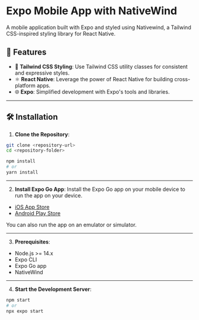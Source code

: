 # Expo Mobile App with NativeWind

A mobile application built with Expo and styled using Nativewind, a Tailwind CSS-inspired styling library for React Native.

## 🚀 Features

- 💨 **Tailwind CSS Styling**: Use Tailwind CSS utility classes for consistent and expressive styles.
- ⚛️ **React Native**: Leverage the power of React Native for building cross-platform apps.
- 🌐 **Expo**: Simplified development with Expo's tools and libraries.

---

## 🛠️ Installation

1. **Clone the Repository**:
```bash
git clone <repository-url>
cd <repository-folder>

npm install
# or
yarn install
```

---

2. **Install Expo Go App**:
Install the Expo Go app on your mobile device to run the app on your device.
- [iOS App Store](https://apps.apple.com/us/app/expo-go/id982107779)
- [Android Play Store](https://play.google.com/store/apps/details?id=host.exp.exponent)

You can also run the app on an emulator or simulator.

---

3. **Prerequisites**:
- Node.js >= 14.x
- Expo CLI
- Expo Go app
- NativeWind

---

4. **Start the Development Server**:
```bash
npm start
# or
npx expo start
```